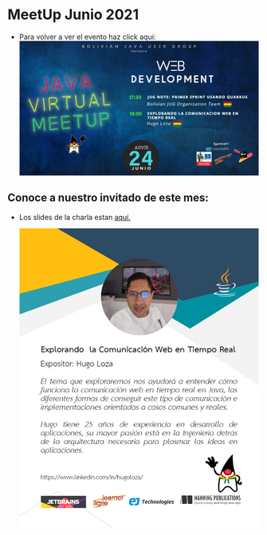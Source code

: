 # MeetUp Junio 2021

- Para volver a ver el evento haz click aquí:
  [![IMAGE](img/invite2021June.png)](https://www.youtube.com/watch?v=SiPWx0Eazfo)

## Conoce a nuestro invitado de este mes:
- Los slides de la charla estan [aquí.](https://docs.google.com/presentation/d/1eX16Lxbxd5xKIZmbdCFMp4_f7Svs11fiN70a4BBcYB8/edit?ts=60d5c2de#slide=id.p)
  
  ![About Hugo](img/about_hugo.jpg)

